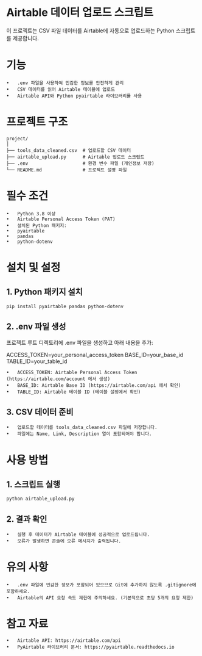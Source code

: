 # Airtable 데이터 업로드 스크립트

이 프로젝트는 CSV 파일 데이터를 Airtable에 자동으로 업로드하는 Python 스크립트를 제공합니다.

# 기능
	•	.env 파일을 사용하여 민감한 정보를 안전하게 관리
	•	CSV 데이터를 읽어 Airtable 테이블에 업로드
	•	Airtable API와 Python pyairtable 라이브러리를 사용

# 프로젝트 구조
```
project/
│
├── tools_data_cleaned.csv  # 업로드할 CSV 데이터
├── airtable_upload.py      # Airtable 업로드 스크립트
├── .env                    # 환경 변수 파일 (개인정보 저장)
└── README.md               # 프로젝트 설명 파일
```

# 필수 조건
```
•	Python 3.8 이상
•	Airtable Personal Access Token (PAT)
•	설치된 Python 패키지:
•	pyairtable
•	pandas
•	python-dotenv
```

# 설치 및 설정

##	1.	Python 패키지 설치

`pip install pyairtable pandas python-dotenv`


##	2.	.env 파일 생성
프로젝트 루트 디렉토리에 .env 파일을 생성하고 아래 내용을 추가:

ACCESS_TOKEN=your_personal_access_token
BASE_ID=your_base_id
TABLE_ID=your_table_id

	•	ACCESS_TOKEN: Airtable Personal Access Token (https://airtable.com/account 에서 생성)
	•	BASE_ID: Airtable Base ID (https://airtable.com/api 에서 확인)
	•	TABLE_ID: Airtable 테이블 ID (테이블 설정에서 확인)

##	3.	CSV 데이터 준비
	•	업로드할 데이터를 tools_data_cleaned.csv 파일에 저장합니다.
	•	파일에는 Name, Link, Description 열이 포함되어야 합니다.

# 사용 방법

##	1.	스크립트 실행

`python airtable_upload.py`


##	2.	결과 확인
	•	실행 후 데이터가 Airtable 테이블에 성공적으로 업로드됩니다.
	•	오류가 발생하면 콘솔에 오류 메시지가 출력됩니다.

# 유의 사항

	•	.env 파일에 민감한 정보가 포함되어 있으므로 Git에 추가하지 않도록 .gitignore에 포함하세요.
	•	Airtable의 API 요청 속도 제한에 주의하세요. (기본적으로 초당 5개의 요청 제한)

# 참고 자료

	•	Airtable API: https://airtable.com/api
	•	PyAirtable 라이브러리 문서: https://pyairtable.readthedocs.io